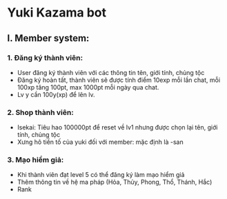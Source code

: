 # Yuki Kazama bot

## I. Member system:

### 1. Đăng ký thành viên:
- User đăng ký thành viên với các thông tin tên, giới tính, chủng tộc
- Đăng ký hoàn tất, thành viên sẽ được tính điểm 10exp mỗi lần chat, mỗi 100xp tăng 100pt, max 1000pt mỗi ngày qua chat.
- Lv y cần 100y(xp) để lên lv.
### 2. Shop thành viên:
- Isekai: Tiêu hao 100000pt để reset về lv1 nhưng được chọn lại tên, giới tính, chủng tộc
- Xưng hô tiền tố của yuki đối với member: mặc định là -san
### 3. Mạo hiểm giả:
- Khi thành viên đạt level 5 có thể đăng ký làm mạo hiểm giả
- Thêm thông tin về hệ ma pháp (Hỏa, Thủy, Phong, Thổ, Thánh, Hắc)
- Rank

